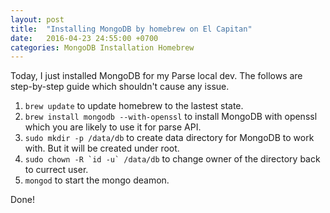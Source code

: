 ```yaml
---
layout: post
title:  "Installing MongoDB by homebrew on El Capitan"
date:   2016-04-23 24:55:00 +0700
categories: MongoDB Installation Homebrew 
---
```


Today, I just installed MongoDB for my Parse local dev.
The follows are step-by-step guide which shouldn't cause any issue.

1. `brew update`
    to update homebrew to the lastest state.
2. `brew install mongodb --with-openssl`
    to install MongoDB with openssl which you are likely to use it for parse API.
3. `sudo mkdir -p /data/db`
    to create data directory for MongoDB to work with. But it will be created under root.
4. ```sudo chown -R `id -u` /data/db```
    to change owner of the directory back to currect user.
5. `mongod`
    to start the mongo deamon.
    
Done!